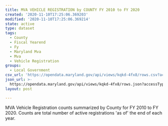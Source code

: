 ```yaml
---
title: MVA VEHICLE REGISTRATION by COUNTY FY 2010 to FY 2020
created: '2020-11-10T17:25:06.369203'
modified: '2020-11-10T17:25:06.369214'
state: active
type: dataset
tags:
  - County
  - Fiscal Yearend
  - Fy
  - Maryland Mva
  - Mva
  - Vehicle Registration
groups:
  - Local Government
csv_url: 'https://opendata.maryland.gov/api/views/kqkd-4fx8/rows.csv?accessType=DOWNLOAD'
json_url: >-
  https://opendata.maryland.gov/api/views/kqkd-4fx8/rows.json?accessType=DOWNLOAD
layout: post

---
```

MVA Vehicle Registration counts summarized by County for FY 2010 to FY 2020.  Counts are total number of active registrations 'as of' the end of each year.

